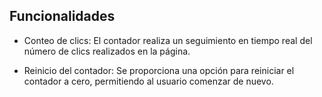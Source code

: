 
## Funcionalidades

- Conteo de clics: El contador realiza un seguimiento en tiempo real del número de clics realizados en la página.

- Reinicio del contador: Se proporciona una opción para reiniciar el contador a cero, permitiendo al usuario comenzar de nuevo.
